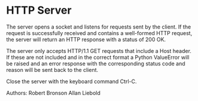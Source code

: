 # HTTP Server

The server opens a socket and listens for requests sent by the client. If the request is successfully received and contains a 
well-formed HTTP request, the server will return an HTTP response with a status of 200 OK.

The server only accepts HTTP/1.1 GET requests that include a Host header. If these are not included and in the correct format a Python ValueError will be raised and an error response with the corresponding status code and reason will be sent back to the client.

Close the server with the keyboard command Ctrl-C. 

Authors:
Robert Bronson
Allan Liebold